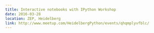```yaml
---
title: Interactive notebooks with IPython Workshop
date: 2016-03-28
location: ZEP, Heidelberg
link: http://www.meetup.com/HeidelbergPython/events/qhqmplyvfblc/
---
```

